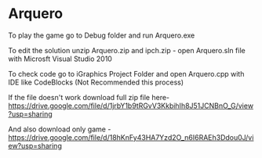 # Arquero
To play the game go to Debug folder and run Arquero.exe

To edit the solution unzip Arquero.zip and ipch.zip - open Arquero.sln file with Microsft Visual Studio 2010

To check code go to iGraphics Project Folder and open Arquero.cpp with IDE like CodeBlocks (Not Recommended this process)

If the file doesn't work download full zip file here-https://drive.google.com/file/d/1jrbY1b9tRGvV3KkbihIh8J51JCNBnO_G/view?usp=sharing

And also download only game - https://drive.google.com/file/d/18hKnFy43HA7Yzd2O_n6I6RAEh3Ddou0J/view?usp=sharing
